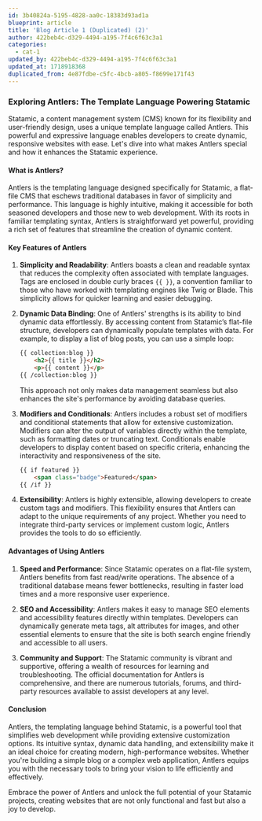```yaml
---
id: 3b40824a-5195-4828-aa0c-18383d93ad1a
blueprint: article
title: 'Blog Article 1 (Duplicated) (2)'
author: 422beb4c-d329-4494-a195-7f4c6f63c3a1
categories:
  - cat-1
updated_by: 422beb4c-d329-4494-a195-7f4c6f63c3a1
updated_at: 1718918368
duplicated_from: 4e87fdbe-c5fc-4bcb-a805-f8699e171f43
---
```

### Exploring Antlers: The Template Language Powering Statamic

Statamic, a content management system (CMS) known for its flexibility and user-friendly design, uses a unique template language called Antlers. This powerful and expressive language enables developers to create dynamic, responsive websites with ease. Let's dive into what makes Antlers special and how it enhances the Statamic experience.

#### What is Antlers?

Antlers is the templating language designed specifically for Statamic, a flat-file CMS that eschews traditional databases in favor of simplicity and performance. This language is highly intuitive, making it accessible for both seasoned developers and those new to web development. With its roots in familiar templating syntax, Antlers is straightforward yet powerful, providing a rich set of features that streamline the creation of dynamic content.

#### Key Features of Antlers

1. **Simplicity and Readability**:
   Antlers boasts a clean and readable syntax that reduces the complexity often associated with template languages. Tags are enclosed in double curly braces `{{ }}`, a convention familiar to those who have worked with templating engines like Twig or Blade. This simplicity allows for quicker learning and easier debugging.

2. **Dynamic Data Binding**:
   One of Antlers' strengths is its ability to bind dynamic data effortlessly. By accessing content from Statamic’s flat-file structure, developers can dynamically populate templates with data. For example, to display a list of blog posts, you can use a simple loop:
   ```html
   {{ collection:blog }}
       <h2>{{ title }}</h2>
       <p>{{ content }}</p>
   {{ /collection:blog }}
   ```
   This approach not only makes data management seamless but also enhances the site's performance by avoiding database queries.

3. **Modifiers and Conditionals**:
   Antlers includes a robust set of modifiers and conditional statements that allow for extensive customization. Modifiers can alter the output of variables directly within the template, such as formatting dates or truncating text. Conditionals enable developers to display content based on specific criteria, enhancing the interactivity and responsiveness of the site.
   ```html
   {{ if featured }}
       <span class="badge">Featured</span>
   {{ /if }}
   ```

4. **Extensibility**:
   Antlers is highly extensible, allowing developers to create custom tags and modifiers. This flexibility ensures that Antlers can adapt to the unique requirements of any project. Whether you need to integrate third-party services or implement custom logic, Antlers provides the tools to do so efficiently.

#### Advantages of Using Antlers

1. **Speed and Performance**:
   Since Statamic operates on a flat-file system, Antlers benefits from fast read/write operations. The absence of a traditional database means fewer bottlenecks, resulting in faster load times and a more responsive user experience.

2. **SEO and Accessibility**:
   Antlers makes it easy to manage SEO elements and accessibility features directly within templates. Developers can dynamically generate meta tags, alt attributes for images, and other essential elements to ensure that the site is both search engine friendly and accessible to all users.

3. **Community and Support**:
   The Statamic community is vibrant and supportive, offering a wealth of resources for learning and troubleshooting. The official documentation for Antlers is comprehensive, and there are numerous tutorials, forums, and third-party resources available to assist developers at any level.

#### Conclusion

Antlers, the templating language behind Statamic, is a powerful tool that simplifies web development while providing extensive customization options. Its intuitive syntax, dynamic data handling, and extensibility make it an ideal choice for creating modern, high-performance websites. Whether you're building a simple blog or a complex web application, Antlers equips you with the necessary tools to bring your vision to life efficiently and effectively.

Embrace the power of Antlers and unlock the full potential of your Statamic projects, creating websites that are not only functional and fast but also a joy to develop.